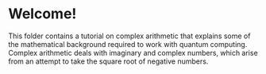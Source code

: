 # Welcome!

This folder contains a tutorial on complex arithmetic that explains some of the mathematical background required to work with quantum computing.
Complex arithmetic deals with imaginary and complex numbers, which arise from an attempt to take the square root of negative numbers.
